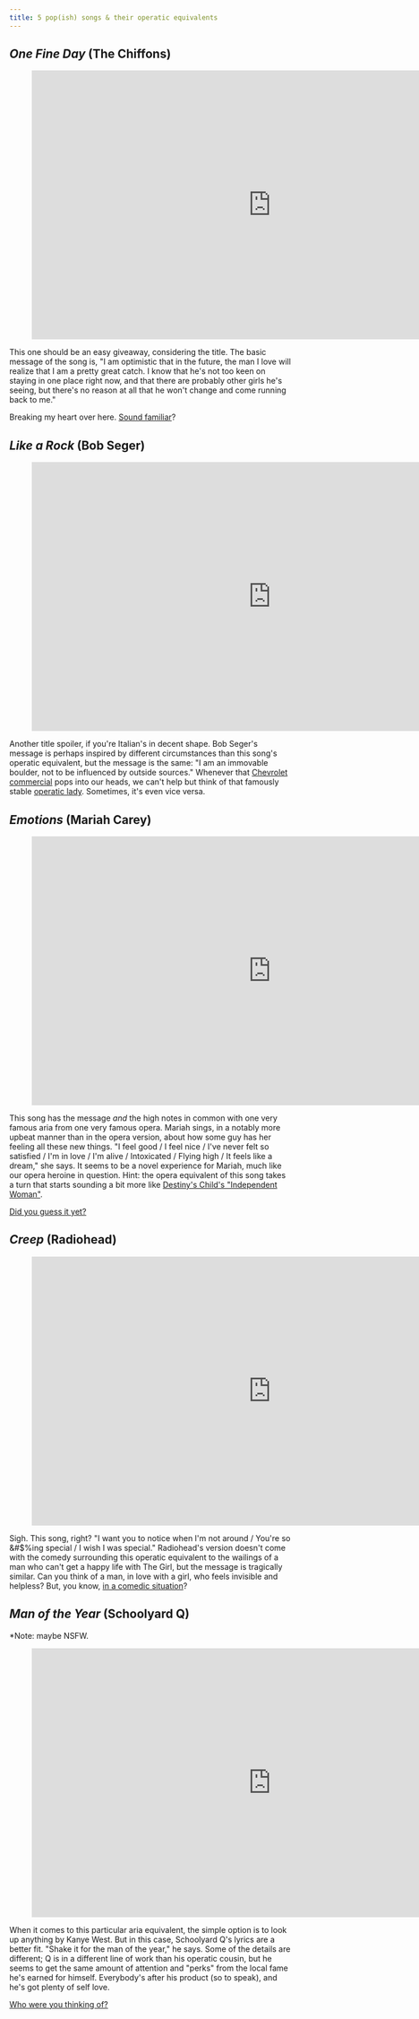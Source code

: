 ```yaml
---
title: 5 pop(ish) songs & their operatic equivalents
---
```


## *One Fine Day* (The Chiffons)

<figure data-type="video">
<iframe width="854" height="480" src="https://www.youtube.com/embed/KvyOqKhKWQ4" frameborder="0" allowfullscreen></iframe>
</figure>

This one should be an easy giveaway, considering the title. The basic message of the song is, "I am optimistic that in the future, the man I love will realize that I am a pretty great catch. I know that he's not too keen on staying in one place right now, and that there are probably other girls he's seeing, but there's no reason at all that he won't change and come running back to me."

Breaking my heart over here. [Sound familiar](https://youtu.be/Uut6X4E-Kgk?t=11)?

## *Like a Rock* (Bob Seger)

<figure data-type="video">
<iframe width="854" height="480" src="https://www.youtube.com/embed/keIvA2wSPZc" frameborder="0" allowfullscreen></iframe>
</figure>

Another title spoiler, if you're Italian's in decent shape. Bob Seger's message is perhaps inspired by different circumstances than this song's operatic equivalent, but the message is the same: "I am an immovable boulder, not to be influenced by outside sources." Whenever that [Chevrolet commercial](https://www.youtube.com/watch?v=IocCC1-jeTY) pops into our heads, we can't help but think of that famously stable [operatic lady](https://www.youtube.com/watch?v=apuh5SgnK2w). Sometimes, it's even vice versa.

## *Emotions* (Mariah Carey)

<figure data-type="video">
<iframe width="854" height="480" src="https://www.youtube.com/embed/NrJEFrth27Q" frameborder="0" allowfullscreen></iframe>
</figure>

This song has the message *and* the high notes in common with one very famous aria from one very famous opera. Mariah sings, in a notably more upbeat manner than in the opera version, about how some guy has her feeling all these new things. "I feel good / I feel nice / I've never felt so satisfied / I'm in love / I'm alive / Intoxicated / Flying high / It feels like a dream," she says. It seems to be a novel experience for Mariah, much like our opera heroine in question. Hint: the opera equivalent of this song takes a turn that starts sounding a bit more like [Destiny's Child's "Independent Woman"](https://youtu.be/0lPQZni7I18). 

[Did you guess it yet?](https://youtu.be/uBcTQiSxikI?t=98)

## *Creep* (Radiohead)

<figure data-type="video">
<iframe width="854" height="480" src="https://www.youtube.com/embed/XFkzRNyygfk" frameborder="0" allowfullscreen></iframe>
</figure>

Sigh. This song, right? "I want you to notice when I'm not around / You're so &#$%ing special / I wish I was special." Radiohead's version doesn't come with the comedy surrounding this operatic equivalent to the wailings of a man who can't get a happy life with The Girl, but the message is tragically similar. Can you think of a man, in love with a girl, who feels invisible and helpless? But, you know, [in a comedic situation](https://youtu.be/JVKvFqhxeBg?t=16)?

## *Man of the Year* (Schoolyard Q)

\*Note: maybe NSFW.

<figure data-type="video">
<iframe width="854" height="480" src="https://www.youtube.com/embed/rEMsjeq43_U" frameborder="0" allowfullscreen></iframe>
</figure>

When it comes to this particular aria equivalent, the simple option is to look up anything by Kanye West. But in this case, Schoolyard Q's lyrics are a better fit. "Shake it for the man of the year," he says. Some of the details are different; Q is in a different line of work than his operatic cousin, but he seems to get the same amount of attention and "perks" from the local fame he's earned for himself. Everybody's after his product (so to speak), and he's got plenty of self love.

[Who were you thinking of?](https://youtu.be/zwg6SFAsn9s?t=50)
